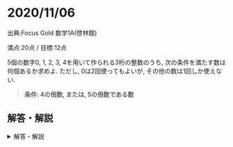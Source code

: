 # 2020/11/06

出典:Focus Gold 数学1A(啓林館)

満点:20点 / 目標:12点

5個の数字0, 1, 2, 3, 4を用いて作られる3桁の整数のうち, 次の条件を満たす数は何個あるか求めよ. ただし, 0は2回使ってもよいが, その他の数は1回しか使えない.

> **条件: 4の倍数, または, 5の倍数である数**

<div style="page-break-before:always"></div>

## 解答・解説

<details markdown="1">
<summary>解答・解説</summary>

場合の数を正確に数える問題です. 全部数えればいいだけなので, 小学生でもできます.

小学校では「並べ方と組み合わせ方」を, 中学校では「確率」を学習します.  
高校数学で学習する「場合の数と確率」との違いは, 手作業だと面倒なものを計算で解決するかしないかだけです.
わからなかったら素直に書き出せばいいだけのことです.

記述していくと, 書くのが非常に面倒な場合分けが出てきます. 必要に応じて, 表を使って説明してもよいでしょう.  
また, これは数学のすべての分野で有効ですが, **最初にやりたいことを書いておく**のが非常におすすめです. 場合によっては方針を明示するだけで点数をもらえます(受験は相対評価なので, 受験者のでき具合に応じて採点基準が変わる). 

採点基準です.

- 和集合の個数の求め方に言及している(8点)
    - 「ド・モルガンの法則」と述べていなくても問題ありません
- 5の倍数の個数を正しく数えている(4点)
- 4の倍数の個数を正しく数えている(4点)
- 20の倍数の個数を正しく数えている(4点)
    - いずれも数え間違いがあれば適宜減点
- 全て書き出して数えた場合, 最終的な答えが合っていれば20点.


![mathterro_20201106.JPG](https://qiita-image-store.s3.ap-northeast-1.amazonaws.com/0/559517/835ed32d-efb4-8d5d-6363-ebcd4b1e7df0.jpeg)

</details>